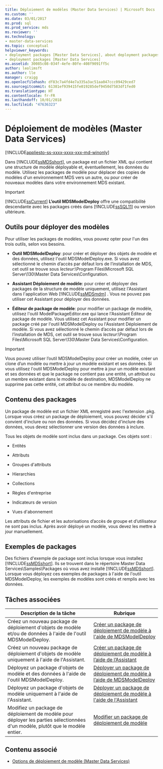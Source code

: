 ```yaml
---
title: Déploiement de modèles (Master Data Services) | Microsoft Docs
ms.custom: ''
ms.date: 03/01/2017
ms.prod: sql
ms.prod_service: mds
ms.reviewer: ''
ms.technology:
- master-data-services
ms.topic: conceptual
helpviewer_keywords:
- deployment packages [Master Data Services], about deployment packages
- deployment packages [Master Data Services]
ms.assetid: 30085c08-034f-4efe-80fe-408f9091ff5c
author: leolimsft
ms.author: lle
manager: craigg
ms.openlocfilehash: df83c7a4fd4e7a335a3ac51aa047ccc09429ced7
ms.sourcegitcommit: 61381ef939415fe019285def9450d7583df1fed0
ms.translationtype: HT
ms.contentlocale: fr-FR
ms.lasthandoff: 10/01/2018
ms.locfileid: "47636323"
---
```

# <a name="deploying-models-master-data-services"></a>Déploiement de modèles (Master Data Services)

[!INCLUDE[appliesto-ss-xxxx-xxxx-xxx-md-winonly](../includes/appliesto-ss-xxxx-xxxx-xxx-md-winonly.md)]

  Dans [!INCLUDE[ssMDSshort](../includes/ssmdsshort-md.md)], un package est un fichier XML qui contient une structure de modèle déployable et, éventuellement, les données du modèle. Utilisez les packages de modèle pour déplacer des copies de modèles d'un environnement MDS vers un autre, ou pour créer de nouveaux modèles dans votre environnement MDS existant.  
  
> [!IMPORTANT]  
>  [!INCLUDE[ssCurrent](../includes/sscurrent-md.md)] **L’outil MDSModelDeploy** offre une compatibilité descendante avec les packages créés dans [!INCLUDE[ssSQL11](../includes/sssql11-md.md)] ou version ultérieure.  
  
## <a name="tools-for-deploying-models"></a>Outils pour déployer des modèles  
 Pour utiliser les packages de modèles, vous pouvez opter pour l'un des trois outils, selon vos besoins.  
  
-   **Outil MDSModelDeploy**: pour créer et déployer des objets de modèle et des données, utilisez l'outil MDSModelDeploy.exe. Si vous avez sélectionné le chemin d’accès par défaut lors de l’installation de MDS, cet outil se trouve sous *lecteur*:\Program Files\Microsoft SQL Server\130\Master Data Services\Configuration.  
  
-   **Assistant Déploiement de modèle**: pour créer et déployer des packages de la structure de modèle uniquement, utilisez l'Assistant dans l'application Web [!INCLUDE[ssMDSmdm](../includes/ssmdsmdm-md.md)] . Vous ne pouvez pas utiliser cet Assistant pour déployer des données.  
  
-   **Éditeur de package de modèle**: pour modifier un package de modèle, utilisez l'outil ModelPackageEditor.exe qui lance l'Assistant Éditeur de package de modèle. Vous utilisez cet Assistant pour modifier un package créé par l'outil MDSModelDeploy ou l'Assistant Déploiement de modèle. Si vous avez sélectionné le chemin d’accès par défaut lors de l’installation de MDS, cet outil se trouve sous *lecteur*:\Program Files\Microsoft SQL Server\130\Master Data Services\Configuration.  
  
> [!IMPORTANT]  
>  Vous pouvez utiliser l’outil MDSModelDeploy pour créer un modèle, créer un clone d’un modèle ou mettre à jour un modèle existant et ses données. Si vous utilisez l'outil MDSModelDeploy pour mettre à jour un modèle existant et ses données et que le package ne contient pas une entité, un attribut ou un membre existant dans le modèle de destination, MDSModelDeploy ne supprime pas cette entité, cet attribut ou ce membre du modèle.  
  
## <a name="what-packages-contain"></a>Contenu des packages  
 Un package de modèle est un fichier XML enregistré avec l'extension .pkg. Lorsque vous créez un package de déploiement, vous pouvez décider s'il convient d'inclure ou non des données. Si vous décidez d'inclure des données, vous devez sélectionner une version des données à inclure.  
  
 Tous les objets de modèle sont inclus dans un package. Ces objets sont :  
  
-   Entités  
  
-   Attributs  
  
-   Groupes d'attributs  
  
-   Hierarchies  
  
-   Collections  
  
-   Règles d'entreprise  
  
-   Indicateurs de version  
  
-   Vues d'abonnement  
  
 Les attributs de fichier et les autorisations d’accès de groupe et d’utilisateur ne sont pas inclus. Après avoir déployé un modèle, vous devez les mettre à jour manuellement.  
  
## <a name="sample-packages"></a>Exemples de packages  
 Des fichiers d'exemple de package sont inclus lorsque vous installez [!INCLUDE[ssMDSshort](../includes/ssmdsshort-md.md)]. Ils se trouvent dans le répertoire Master Data Services\Samples\Packages où vous avez installé [!INCLUDE[ssMDSshort](../includes/ssmdsshort-md.md)]. Lorsque vous déployez ces exemples de packages à l'aide de l'outil MDSModelDeploy, les exemples de modèles sont créés et remplis avec les données.  
  
## <a name="related-tasks"></a>Tâches associées  
  
|Description de la tâche|Rubrique|  
|----------------------|-----------|  
|Créez un nouveau package de déploiement d'objets de modèle et/ou de données à l'aide de l'outil MDSModelDeploy.|[Créer un package de déploiement de modèle à l'aide de MDSModelDeploy](../master-data-services/create-a-model-deployment-package-by-using-mdsmodeldeploy.md)|  
|Créez un nouveau package de déploiement d'objets de modèle uniquement à l'aide de l'Assistant.|[Créer un package de déploiement de modèle à l’aide de l’Assistant](../master-data-services/create-a-model-deployment-package-by-using-the-wizard.md)|  
|Déployez un package d'objets de modèle et des données à l'aide de l'outil MDSModelDeploy.|[Déployer un package de déploiement de modèle à l’aide de MDSModelDeploy](../master-data-services/deploy-a-model-deployment-package-by-using-mdsmodeldeploy.md)|  
|Déployez un package d'objets de modèle uniquement à l'aide de l'Assistant.|[Déployer un package de déploiement de modèle à l'aide de l'Assistant](../master-data-services/deploy-a-model-deployment-package-by-using-the-wizard.md)|  
|Modifiez un package de déploiement de modèle pour déployer les parties sélectionnées d'un modèle, plutôt que le modèle entier.|[Modifier un package de déploiement de modèle](../master-data-services/edit-a-model-deployment-package.md)|  
  
## <a name="related-content"></a>Contenu associé  
  
-   [Options de déploiement de modèle &#40;Master Data Services&#41;](../master-data-services/model-deployment-options-master-data-services.md)  
  
  
